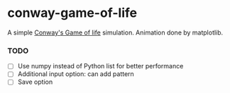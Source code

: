 # conway-game-of-life

A simple [Conway's Game of life](https://en.wikipedia.org/wiki/Conway%27s_Game_of_Life) simulation. Animation done by matplotlib. 

### TODO
- [ ] Use numpy instead of Python list for better performance
- [ ] Additional input option: can add pattern
- [ ] Save option
